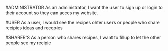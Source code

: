 #ADMINISTRATOR
As an administrator, I want the user to sign up or login to their account so they can acces my website.


#USER
As a user, I would see the recipes ohter users or people who share recipies ideas and recepies


#SHARER'S
As a person who shares recipes, I want to fillup to let the other people see my recipie

